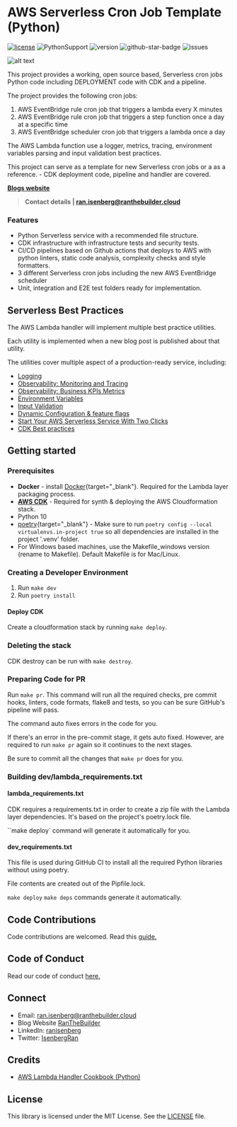 
# AWS Serverless Cron Job Template (Python)

[![license](https://img.shields.io/github/license/ran-isenberg/aws-serverless-cron-template)](https://github.com/ran-isenberg/aws-serverless-cron-template/blob/master/LICENSE)
![PythonSupport](https://img.shields.io/static/v1?label=python&message=3.10&color=blue?style=flat-square&logo=python)
![version](https://img.shields.io/github/v/release/ran-isenberg/aws-serverless-cron-template)
![github-star-badge](https://img.shields.io/github/stars/ran-isenberg/aws-serverless-cron-template.svg?style=social)
![issues](https://img.shields.io/github/issues/ran-isenberg/aws-serverless-cron-template)

![alt text](https://github.com/ran-isenberg/aws-serverless-cron-template/blob/main/docs/media/banner.png?raw=true)

This project provides a working, open source based, Serverless cron jobs Python code including DEPLOYMENT code with CDK and a pipeline.

The project provides the following cron jobs:

1. AWS EventBridge rule cron job that triggers a lambda every X minutes
2. AWS EventBridge rule cron job that triggers a step function once a day at a specific time
3. AWS EventBridge scheduler cron job that triggers a lambda once a day

The AWS Lambda function use a logger, metrics, tracing, environment variables parsing and input validation best practices.

This project can serve as a template for new Serverless cron jobs or a as a reference. - CDK deployment code, pipeline and handler are covered.

**[Blogs website](https://www.ranthebuilder.cloud)**
> **Contact details | ran.isenberg@ranthebuilder.cloud**



### **Features**

- Python Serverless service with a recommended file structure.
- CDK infrastructure with infrastructure tests and security tests.
- CI/CD pipelines based on Github actions that deploys to AWS with python linters, static code analysis, complexity checks and style formatters.
- 3 different Serverless cron jobs including the new AWS EventBridge scheduler
- Unit, integration and E2E test folders ready for implementation.


## Serverless Best Practices
The AWS Lambda handler will implement multiple best practice utilities.

Each utility is implemented when a new blog post is published about that utility.

The utilities cover multiple aspect of a production-ready service, including:

- [Logging](https://www.ranthebuilder.cloud/post/aws-lambda-cookbook-elevate-your-handler-s-code-part-1-logging)
- [Observability: Monitoring and Tracing](https://www.ranthebuilder.cloud/post/aws-lambda-cookbook-elevate-your-handler-s-code-part-2-observability)
- [Observability: Business KPIs Metrics](https://www.ranthebuilder.cloud/post/aws-lambda-cookbook-elevate-your-handler-s-code-part-3-business-domain-observability)
- [Environment Variables](https://www.ranthebuilder.cloud/post/aws-lambda-cookbook-environment-variables)
- [Input Validation](https://www.ranthebuilder.cloud/post/aws-lambda-cookbook-elevate-your-handler-s-code-part-5-input-validation)
- [Dynamic Configuration & feature flags](https://www.ranthebuilder.cloud/post/aws-lambda-cookbook-part-6-feature-flags-configuration-best-practices)
- [Start Your AWS Serverless Service With Two Clicks](https://www.ranthebuilder.cloud/post/aws-lambda-cookbook-part-7-how-to-use-the-aws-lambda-cookbook-github-template-project)
- [CDK Best practices](https://github.com/ran-isenberg/aws-lambda-handler-cookbook)

## Getting started
### **Prerequisites**

* **Docker** - install [Docker](https://www.docker.com/){target="_blank"}. Required for the Lambda layer packaging process.
* **[AWS CDK](cdk.md)** - Required for synth & deploying the AWS Cloudformation stack.
* Python 10
* [poetry](https://pypi.org/project/poetry/){target="_blank"} - Make sure to run ``poetry config --local virtualenvs.in-project true`` so all dependencies are installed in the project '.venv' folder.
* For Windows based machines, use the Makefile_windows version (rename to Makefile). Default Makefile is for Mac/Linux.

### **Creating a Developer Environment**

1. Run ``make dev``
2. Run ``poetry install``

#### **Deploy CDK**

Create a cloudformation stack by running ``make deploy``.

### **Deleting the stack**

CDK destroy can be run with ``make destroy``.

### **Preparing Code for PR**

Run ``make pr``. This command will run all the required checks, pre commit hooks, linters, code formats, flake8 and tests, so you can be sure GitHub's pipeline will pass.

The command auto fixes errors in the code for you.

If there's an error in the pre-commit stage, it gets auto fixed. However, are required to run ``make pr`` again so it continues to the next stages.

Be sure to commit all the changes that ``make pr`` does for you.

### **Building dev/lambda_requirements.txt**

#### lambda_requirements.txt

CDK requires a requirements.txt in order to create a zip file with the Lambda layer dependencies. It's based on the project's poetry.lock file.

``make deploy` command will generate it automatically for you.

#### dev_requirements.txt

This file is used during GitHub CI to install all the required Python libraries without using poetry.

File contents are created out of the Pipfile.lock.

``make deploy`` ``make deps`` commands generate it automatically.



## Code Contributions
Code contributions are welcomed. Read this [guide.](https://github.com/ran-isenberg/aws-lambda-handler-cookbook/blob/main/CONTRIBUTING.md)

## Code of Conduct
Read our code of conduct [here.](https://github.com/ran-isenberg/aws-lambda-handler-cookbook/blob/main/CODE_OF_CONDUCT.md)

## Connect
* Email: [ran.isenberg@ranthebuilder.cloud](mailto:ran.isenberg@ranthebuilder.cloud)
* Blog Website [RanTheBuilder](https://www.ranthebuilder.cloud)
* LinkedIn: [ranisenberg](https://www.linkedin.com/in/ranisenberg/)
* Twitter: [IsenbergRan](https://twitter.com/IsenbergRan)

## Credits
* [AWS Lambda Handler Cookbook (Python)](https://github.com/ran-isenberg/aws-lambda-handler-cookbook)

## License
This library is licensed under the MIT License. See the [LICENSE](https://github.com/ran-isenberg/aws-lambda-handler-cookbook/blob/main/LICENSE) file.
